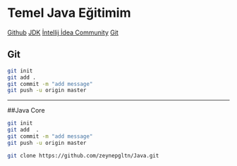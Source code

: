 # Temel Java Eğitimim
[Github](https://github.com/zeynepgltn/Java.git)
[JDK](https://www.oracle.com/java/technologies/downloads/#jdk25-windows)
[İntellij İdea Community](https://www.jetbrains.com/idea/download/?section=windows)
[Git](https://git-scm.com/downloads)

## Git
```sh
git init
git add .
git commit -m "add message"
git push -u origin master
```
---

##Java Core
```sh
git init
git add  .
git commit -m "add message"
git push -u origin master

git clone https://github.com/zeynepgltn/Java.git
```
